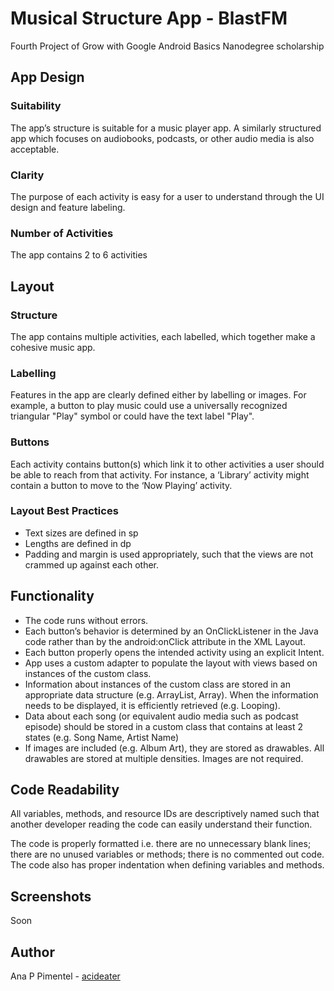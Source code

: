 # Musical Structure App - BlastFM
Fourth Project of Grow with Google Android Basics Nanodegree scholarship

## App Design

### Suitability

The app’s structure is suitable for a music player app. A similarly structured app which focuses on audiobooks, podcasts, or other audio media is also acceptable.

### Clarity

The purpose of each activity is easy for a user to understand through the UI design and feature labeling.

### Number of Activities

The app contains 2 to 6 activities

## Layout

### Structure

The app contains multiple activities, each labelled, which together make a cohesive music app.

### Labelling

Features in the app are clearly defined either by labelling or images. For example, a button to play music could use a universally recognized triangular "Play" symbol or could have the text label "Play".

### Buttons

Each activity contains button(s) which link it to other activities a user should be able to reach from that activity. For instance, a ‘Library’ activity might contain a button to move to the ‘Now Playing’ activity.

### Layout Best Practices

* Text sizes are defined in sp
* Lengths are defined in dp
* Padding and margin is used appropriately, such that the views are not crammed up against each other.

## Functionality

* The code runs without errors.
* Each button’s behavior is determined by an OnClickListener in the Java code rather than by the android:onClick attribute in the XML Layout.
* Each button properly opens the intended activity using an explicit Intent.
* App uses a custom adapter to populate the layout with views based on instances of the custom class.
* Information about instances of the custom class are stored in an appropriate data structure (e.g. ArrayList, Array). When the information needs to be displayed, it is efficiently retrieved (e.g. Looping).
* Data about each song (or equivalent audio media such as podcast episode) should be stored in a custom class that contains at least 2 states (e.g. Song Name, Artist Name)
* If images are included (e.g. Album Art), they are stored as drawables. All drawables are stored at multiple densities. Images are not required.

## Code Readability

All variables, methods, and resource IDs are descriptively named such that another developer reading the code can easily understand their function.

The code is properly formatted i.e. there are no unnecessary blank lines; there are no unused variables or methods; there is no commented out code.
The code also has proper indentation when defining variables and methods.

## Screenshots
Soon

## Author

Ana P Pimentel - [acideater](https://github.com/acideater)
